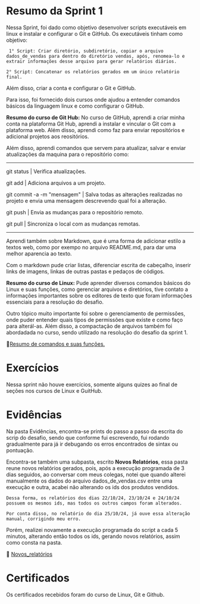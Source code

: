 # Resumo da Sprint 1
Nessa Sprint, foi dado como objetivo desenvolver scripts executáveis em linux e instalar e configurar o Git e GitHub. 
Os executáveis tinham como objetivo: 

     1° Script: Criar diretório, subdiretório, copiar o arquivo dados_de_vendas para dentro do diretório vendas, após, renomea-lo e extrair informações desse arquivo para gerar relatórios diários. 

    2° Script: Concatenar os relatórios gerados em um único relatório final.
Além disso, criar a conta e configurar o Git e GitHub.

Para isso, foi fornecido dois cursos onde ajudou a entender comandos básicos da linguagem linux e como configurar o GitHub. 

**Resumo do curso de Git Hub:** No curso de GitHub, aprendi a criar minha conta na plataforma Git Hub, aprendi a instalar e vincular o Git com a plataforma web. Além disso, aprendi como faz para enviar repositórios e adicional projetos aos reositórios. 

Além disso, aprendi comandos que servem para atualizar, salvar e enviar atualizações da maquina para o repositório como:

---
git status | Verifica atualizações.

git add | Adiciona arquivos a um projeto.

git commit -a -m "mensagem" | Salva todas as alterações realizadas no projeto e envia uma mensagem descrevendo qual foi a alteração.

git push | Envia as mudanças para o repositório remoto.

git pull | Sincroniza o local com as mudanças remotas.

---
Aprendi também sobre Markdown, que é uma forma de adicionar estilo a textos web, como por exempo no arquivo README.md, para dar uma melhor aparencia ao texto.

Com o markdown pude criar listas, diferenciar escrita de cabeçalho, inserir links de imagens, linkas de outras pastas e pedaços de códigos.

**Resumo do curso de Linux:** Pude aprender diversos comandos básicos do Linux e suas funções, como gerenciar arquivos e diretórios, tive contato a informações importantes sobre os editores de texto que foram informações essenciais para a resolução do desafio. 

Outro tópico muito importante foi sobre o gerenciamento de permissões, onde puder entender quais tipos de permissões que existe e como faço para alterál-as. Além disso, a compactação de arquivos também foi abordadada no curso, sendo utilizado na resolução do desafio da sprint 1.

📄[Resumo de comandos e suas funções.](../Sprint%201/Evidencias/Resumo_comandos.txt)




# Exercícios
Nessa sprint não houve exercícios, somente alguns quizes ao final de seções nos cursos de Linux e GuitHub.

# Evidências
Na pasta Evidências, encontra-se prints do passo a passo da escrita do scrip do desafio, sendo que conforme fui escrevendo, fui rodando gradualmente para já ir debugando os erros encontrados de sintax ou pontuação.

Encontra-se também uma subpasta, escrito **Novos Relatórios**, essa pasta reune novos relatórios gerados, pois, após a execução programada de 3 dias seguidos, ao conversar com meus colegas, notei que quando alterei manualmente os dados do arquivo dados_de_vendas.csv entre uma execução e outra, acabei não alterando os ids dos produtos vendidos.



    Dessa forma, os relatórios dos dias 22/10/24, 23/10/24 e 24/10/24 possuem os mesmos ids, mas todos os outros campos foram alterados.

    Por conta disso, no relatório do dia 25/10/24, já ouve essa alteração manual, corrigindo meu erro.


Porém, realizei novamente a execução programada do script a cada 5 minutos, alterando então todos os ids, gerando novos relatórios, assim como consta na pasta.

📂 [Novos_relatórios](/Sprint%201/Evidencias/Novos_relatorios)




# Certificados
Os certificados recebidos foram do curso de Linux, Git e Github.

